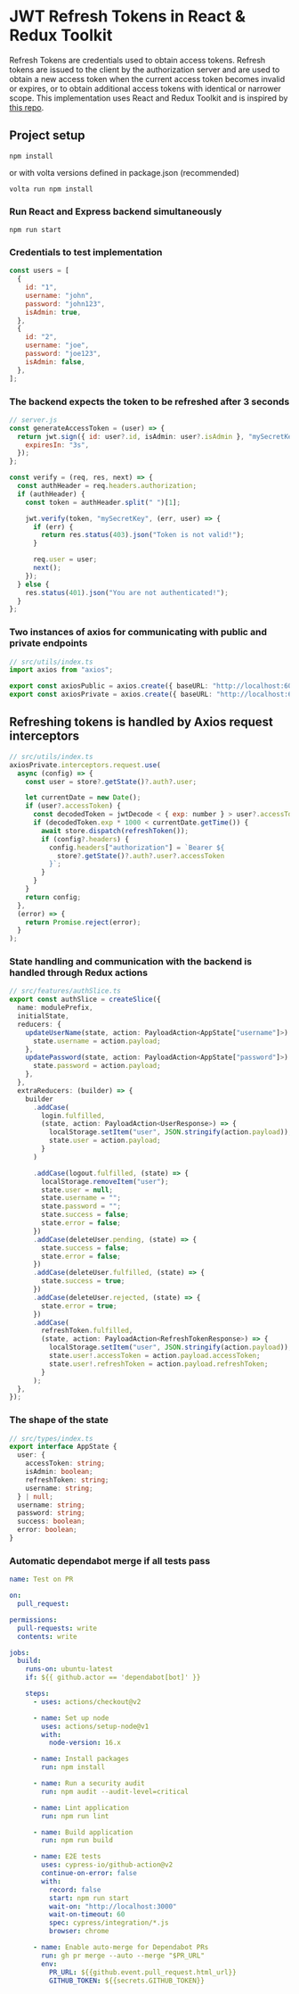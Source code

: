 # JWT Refresh Tokens in React & Redux Toolkit

Refresh Tokens are credentials used to obtain access tokens. Refresh tokens are issued to the client by the authorization server and are used to obtain a new access token when the current access token becomes invalid or expires, or to obtain additional access tokens with identical or narrower scope. This implementation uses React and Redux Toolkit and is inspired by [this repo](https://github.com/safak/youtube/tree/jwt).

## Project setup

```
npm install
```

or with volta versions defined in package.json (recommended)

```
volta run npm install
```

### Run React and Express backend simultaneously

```
npm run start
```

### Credentials to test implementation

```js
const users = [
  {
    id: "1",
    username: "john",
    password: "john123",
    isAdmin: true,
  },
  {
    id: "2",
    username: "joe",
    password: "joe123",
    isAdmin: false,
  },
];
```

### The backend expects the token to be refreshed after 3 seconds

```js
// server.js
const generateAccessToken = (user) => {
  return jwt.sign({ id: user?.id, isAdmin: user?.isAdmin }, "mySecretKey", {
    expiresIn: "3s",
  });
};

const verify = (req, res, next) => {
  const authHeader = req.headers.authorization;
  if (authHeader) {
    const token = authHeader.split(" ")[1];

    jwt.verify(token, "mySecretKey", (err, user) => {
      if (err) {
        return res.status(403).json("Token is not valid!");
      }

      req.user = user;
      next();
    });
  } else {
    res.status(401).json("You are not authenticated!");
  }
};
```

### Two instances of axios for communicating with public and private endpoints

```ts
// src/utils/index.ts
import axios from "axios";

export const axiosPublic = axios.create({ baseURL: "http://localhost:6060" });
export const axiosPrivate = axios.create({ baseURL: "http://localhost:6060" });
```

## Refreshing tokens is handled by Axios request interceptors

```js
// src/utils/index.ts
axiosPrivate.interceptors.request.use(
  async (config) => {
    const user = store?.getState()?.auth?.user;

    let currentDate = new Date();
    if (user?.accessToken) {
      const decodedToken = jwtDecode < { exp: number } > user?.accessToken;
      if (decodedToken.exp * 1000 < currentDate.getTime()) {
        await store.dispatch(refreshToken());
        if (config?.headers) {
          config.headers["authorization"] = `Bearer ${
            store?.getState()?.auth?.user?.accessToken
          }`;
        }
      }
    }
    return config;
  },
  (error) => {
    return Promise.reject(error);
  }
);
```

### State handling and communication with the backend is handled through Redux actions

```ts
// src/features/authSlice.ts
export const authSlice = createSlice({
  name: modulePrefix,
  initialState,
  reducers: {
    updateUserName(state, action: PayloadAction<AppState["username"]>) {
      state.username = action.payload;
    },
    updatePassword(state, action: PayloadAction<AppState["password"]>) {
      state.password = action.payload;
    },
  },
  extraReducers: (builder) => {
    builder
      .addCase(
        login.fulfilled,
        (state, action: PayloadAction<UserResponse>) => {
          localStorage.setItem("user", JSON.stringify(action.payload));
          state.user = action.payload;
        }
      )

      .addCase(logout.fulfilled, (state) => {
        localStorage.removeItem("user");
        state.user = null;
        state.username = "";
        state.password = "";
        state.success = false;
        state.error = false;
      })
      .addCase(deleteUser.pending, (state) => {
        state.success = false;
        state.error = false;
      })
      .addCase(deleteUser.fulfilled, (state) => {
        state.success = true;
      })
      .addCase(deleteUser.rejected, (state) => {
        state.error = true;
      })
      .addCase(
        refreshToken.fulfilled,
        (state, action: PayloadAction<RefreshTokenResponse>) => {
          localStorage.setItem("user", JSON.stringify(action.payload));
          state.user!.accessToken = action.payload.accessToken;
          state.user!.refreshToken = action.payload.refreshToken;
        }
      );
  },
});
```

### The shape of the state

```ts
// src/types/index.ts
export interface AppState {
  user: {
    accessToken: string;
    isAdmin: boolean;
    refreshToken: string;
    username: string;
  } | null;
  username: string;
  password: string;
  success: boolean;
  error: boolean;
}
```

### Automatic dependabot merge if all tests pass

```yml
name: Test on PR

on:
  pull_request:

permissions:
  pull-requests: write
  contents: write

jobs:
  build:
    runs-on: ubuntu-latest
    if: ${{ github.actor == 'dependabot[bot]' }}

    steps:
      - uses: actions/checkout@v2

      - name: Set up node
        uses: actions/setup-node@v1
        with:
          node-version: 16.x

      - name: Install packages
        run: npm install

      - name: Run a security audit
        run: npm audit --audit-level=critical

      - name: Lint application
        run: npm run lint

      - name: Build application
        run: npm run build

      - name: E2E tests
        uses: cypress-io/github-action@v2
        continue-on-error: false
        with:
          record: false
          start: npm run start
          wait-on: "http://localhost:3000"
          wait-on-timeout: 60
          spec: cypress/integration/*.js
          browser: chrome

      - name: Enable auto-merge for Dependabot PRs
        run: gh pr merge --auto --merge "$PR_URL"
        env:
          PR_URL: ${{github.event.pull_request.html_url}}
          GITHUB_TOKEN: ${{secrets.GITHUB_TOKEN}}
```
